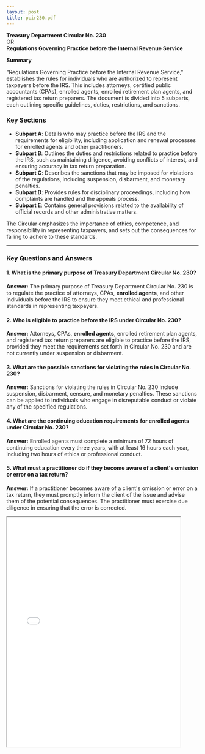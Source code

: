 ```yaml
---
layout: post
title: pcir230.pdf
--- 
```


**Treasury Department Circular No. 230**  
OR  
**Regulations Governing Practice before the Internal Revenue Service**  

**Summary**

"Regulations Governing Practice before the Internal Revenue Service," establishes the rules for individuals who are authorized to represent taxpayers before the IRS. This includes attorneys, certified public accountants (CPAs), enrolled agents, enrolled retirement plan agents, and registered tax return preparers. The document is divided into 5 subparts, each outlining specific guidelines, duties, restrictions, and sanctions.

### Key Sections

- **Subpart A**: Details who may practice before the IRS and the requirements for eligibility, including application and renewal processes for enrolled agents and other practitioners.
- **Subpart B**: Outlines the duties and restrictions related to practice before the IRS, such as maintaining diligence, avoiding conflicts of interest, and ensuring accuracy in tax return preparation.
- **Subpart C**: Describes the sanctions that may be imposed for violations of the regulations, including suspension, disbarment, and monetary penalties.
- **Subpart D**: Provides rules for disciplinary proceedings, including how complaints are handled and the appeals process.
- **Subpart E**: Contains general provisions related to the availability of official records and other administrative matters.

The Circular emphasizes the importance of ethics, competence, and responsibility in representing taxpayers, and sets out the consequences for failing to adhere to these standards.

---

### Key Questions and Answers

#### 1. What is the primary purpose of Treasury Department Circular No. 230?

**Answer:** The primary purpose of Treasury Department Circular No. 230 is to regulate the practice of attorneys, CPAs, **enrolled agents**, and other individuals before the IRS to ensure they meet ethical and professional standards in representing taxpayers.

#### 2. Who is eligible to practice before the IRS under Circular No. 230?

**Answer:** Attorneys, CPAs, **enrolled agents**, enrolled retirement plan agents, and registered tax return preparers are eligible to practice before the IRS, provided they meet the requirements set forth in Circular No. 230 and are not currently under suspension or disbarment.

#### 3. What are the possible sanctions for violating the rules in Circular No. 230?

**Answer:** Sanctions for violating the rules in Circular No. 230 include suspension, disbarment, censure, and monetary penalties. These sanctions can be applied to individuals who engage in disreputable conduct or violate any of the specified regulations.

#### 4. What are the continuing education requirements for enrolled agents under Circular No. 230?

**Answer:** Enrolled agents must complete a minimum of 72 hours of continuing education every three years, with at least 16 hours each year, including two hours of ethics or professional conduct.

#### 5. What must a practitioner do if they become aware of a client's omission or error on a tax return?

**Answer:** If a practitioner becomes aware of a client's omission or error on a tax return, they must promptly inform the client of the issue and advise them of the potential consequences. The practitioner must exercise due diligence in ensuring that the error is corrected.

<div class="pdf-container">
    <iframe src="/irs.ea/assets/general/pcir230.pdf#zoom=FitH" height="600" width="90%" allowFullScreen="true">
    </iframe>
</div>
